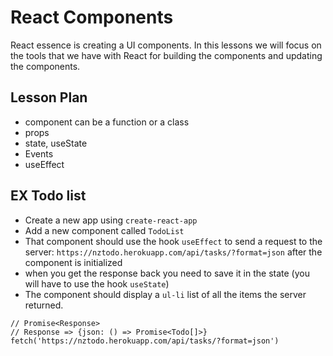 # React Components

React essence is creating a UI components.
In this lessons we will focus on the tools that we have with React for building the components and updating the components.

## Lesson Plan

- component can be a function or a class
- props
- state, useState
- Events
- useEffect

## EX Todo list

- Create a new app using `create-react-app`
- Add a new component called `TodoList`
- That component should use the hook `useEffect` to send a request to the server: `https://nztodo.herokuapp.com/api/tasks/?format=json` after the component is initialized
- when you get the response back you need to save it in the state (you will have to use the hook `useState`)
- The component should display a `ul-li` list of all the items the server returned.

```
// Promise<Response>
// Response => {json: () => Promise<Todo[]>}
fetch('https://nztodo.herokuapp.com/api/tasks/?format=json')
```